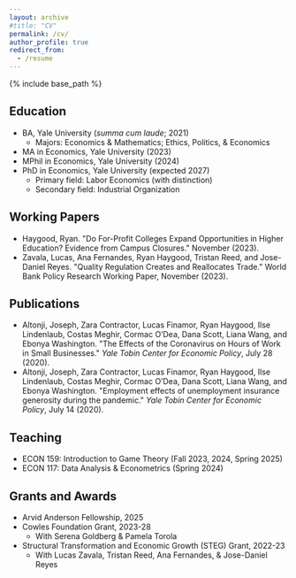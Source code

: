 ```yaml
---
layout: archive
#title: "CV"
permalink: /cv/
author_profile: true
redirect_from:
  - /resume
---
```


{% include base_path %}

## Education
* BA, Yale University (*summa cum laude*; 2021)
  * Majors: Economics & Mathematics; Ethics, Politics, & Economics
* MA in Economics, Yale University (2023)
* MPhil in Economics, Yale University (2024)
* PhD in Economics, Yale University (expected 2027)
  * Primary field: Labor Economics (with distinction)
  * Secondary field: Industrial Organization
## Working Papers
* Haygood, Ryan. "Do For-Profit Colleges Expand Opportunities in Higher Education? Evidence from Campus Closures." November (2023).
* Zavala, Lucas, Ana Fernandes, Ryan Haygood, Tristan Reed, and Jose-Daniel Reyes. "Quality Regulation Creates and Reallocates Trade." World Bank Policy Research Working Paper, November (2023).
## Publications
* Altonji, Joseph, Zara Contractor, Lucas Finamor, Ryan Haygood, Ilse Lindenlaub, Costas Meghir, Cormac O’Dea, Dana Scott, Liana Wang, and Ebonya Washington. "The Effects of the Coronavirus on Hours of Work in Small Businesses." *Yale Tobin Center for Economic Policy*, July 28 (2020).
* Altonji, Joseph, Zara Contractor, Lucas Finamor, Ryan Haygood, Ilse Lindenlaub, Costas Meghir, Cormac O’Dea, Dana Scott, Liana Wang, and Ebonya Washington. "Employment effects of unemployment insurance generosity during the pandemic." *Yale Tobin Center for Economic Policy*, July 14 (2020).
## Teaching
* ECON 159: Introduction to Game Theory (Fall 2023, 2024, Spring 2025)
* ECON 117: Data Analysis & Econometrics (Spring 2024)
## Grants and Awards
* Arvid Anderson Fellowship, 2025
* Cowles Foundation Grant, 2023-28
  * With Serena Goldberg & Pamela Torola
* Structural Transformation and Economic Growth (STEG) Grant, 2022-23
  * With Lucas Zavala, Tristan Reed, Ana Fernandes, & Jose-Daniel Reyes
